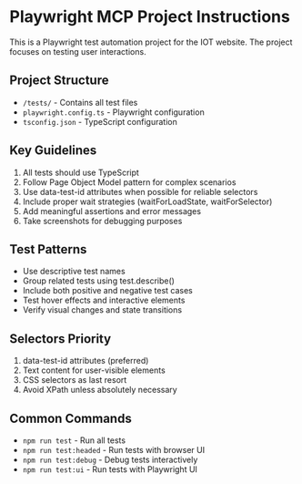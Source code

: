 <!-- Use this file to provide workspace-specific custom instructions to Copilot. For more details, visit https://code.visualstudio.com/docs/copilot/copilot-customization#_use-a-githubcopilotinstructionsmd-file -->

# Playwright MCP Project Instructions

This is a Playwright test automation project for the IOT website. The project focuses on testing user interactions.

## Project Structure

- `/tests/` - Contains all test files
- `playwright.config.ts` - Playwright configuration
- `tsconfig.json` - TypeScript configuration

## Key Guidelines

1. All tests should use TypeScript
2. Follow Page Object Model pattern for complex scenarios
3. Use data-test-id attributes when possible for reliable selectors
4. Include proper wait strategies (waitForLoadState, waitForSelector)
5. Add meaningful assertions and error messages
6. Take screenshots for debugging purposes

## Test Patterns

- Use descriptive test names
- Group related tests using test.describe()
- Include both positive and negative test cases
- Test hover effects and interactive elements
- Verify visual changes and state transitions

## Selectors Priority

1. data-test-id attributes (preferred)
2. Text content for user-visible elements
3. CSS selectors as last resort
4. Avoid XPath unless absolutely necessary

## Common Commands

- `npm run test` - Run all tests
- `npm run test:headed` - Run tests with browser UI
- `npm run test:debug` - Debug tests interactively
- `npm run test:ui` - Run tests with Playwright UI

